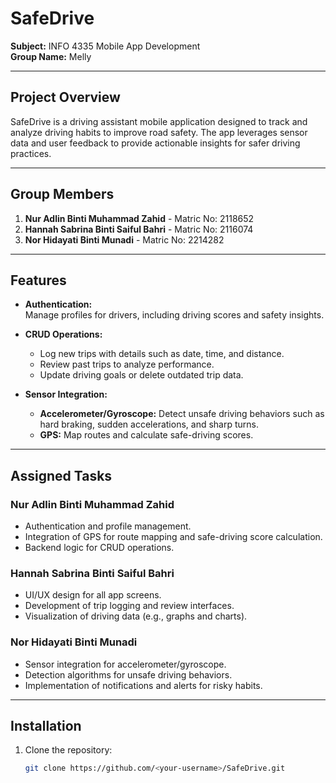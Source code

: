 # SafeDrive

**Subject:** INFO 4335 Mobile App Development  
**Group Name:** Melly  

---

## Project Overview
SafeDrive is a driving assistant mobile application designed to track and analyze driving habits to improve road safety. The app leverages sensor data and user feedback to provide actionable insights for safer driving practices.

---

## Group Members
1. **Nur Adlin Binti Muhammad Zahid** - Matric No: 2118652  
2. **Hannah Sabrina Binti Saiful Bahri** - Matric No: 2116074  
3. **Nor Hidayati Binti Munadi** - Matric No: 2214282  

---

## Features
- **Authentication:**  
  Manage profiles for drivers, including driving scores and safety insights.
  
- **CRUD Operations:**  
  - Log new trips with details such as date, time, and distance.  
  - Review past trips to analyze performance.  
  - Update driving goals or delete outdated trip data.

- **Sensor Integration:**  
  - **Accelerometer/Gyroscope:** Detect unsafe driving behaviors such as hard braking, sudden accelerations, and sharp turns.  
  - **GPS:** Map routes and calculate safe-driving scores.

---

## Assigned Tasks

### **Nur Adlin Binti Muhammad Zahid**
- Authentication and profile management.
- Integration of GPS for route mapping and safe-driving score calculation.
- Backend logic for CRUD operations.

### **Hannah Sabrina Binti Saiful Bahri**
- UI/UX design for all app screens.
- Development of trip logging and review interfaces.
- Visualization of driving data (e.g., graphs and charts).

### **Nor Hidayati Binti Munadi**
- Sensor integration for accelerometer/gyroscope.
- Detection algorithms for unsafe driving behaviors.
- Implementation of notifications and alerts for risky habits.

---

## Installation
1. Clone the repository:
   ```bash
   git clone https://github.com/<your-username>/SafeDrive.git

